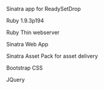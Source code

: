 Sinatra app for ReadySetDrop

Ruby 1.9.3p194

Ruby Thin webserver

Sinatra Web App

Sinatra Asset Pack for asset delivery

Bootstrap CSS 

JQuery 

